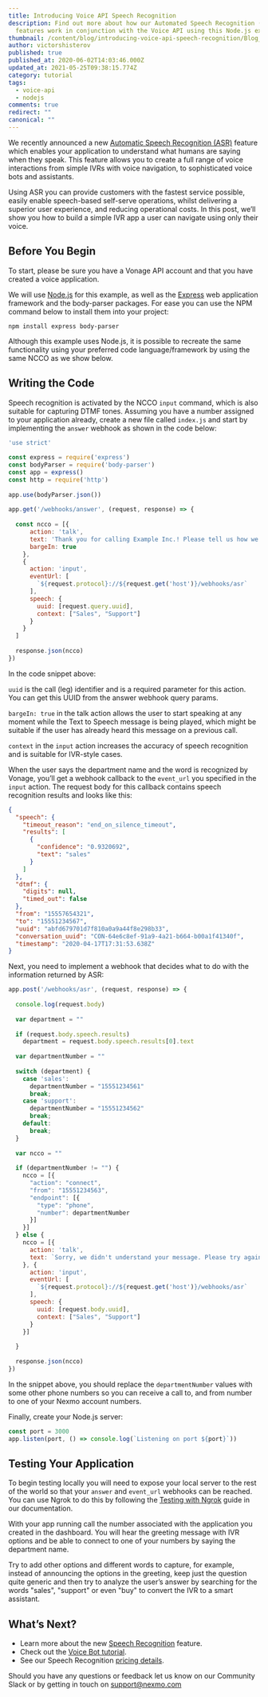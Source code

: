 ```yaml
---
title: Introducing Voice API Speech Recognition
description: Find out more about how our Automated Speech Recognition (ASR)
  features work in conjunction with the Voice API using this Node.js example.
thumbnail: /content/blog/introducing-voice-api-speech-recognition/Blog_Speech-Recognition_1200x600.png
author: victorshisterov
published: true
published_at: 2020-06-02T14:03:46.000Z
updated_at: 2021-05-25T09:38:15.774Z
category: tutorial
tags:
  - voice-api
  - nodejs
comments: true
redirect: ""
canonical: ""
---
```

We recently announced a new [Automatic Speech Recognition (ASR)](https://developer.nexmo.com/voice/voice-api/guides/asr) feature which enables your application to understand what humans are saying when they speak. This feature allows you to create a full range of voice interactions from simple IVRs with voice navigation, to sophisticated voice bots and assistants.

Using ASR you can provide customers with the fastest service possible, easily enable speech-based self-serve operations, whilst delivering a superior user experience, and reducing operational costs. In this post, we’ll show you how to build a simple IVR app a user can navigate using only their voice.



<sign-up></sign-up>

## Before You Begin

To start, please be sure you have a Vonage API account and that you have created a voice application.

We will use [Node.js](https://nodejs.org/en/) for this example, as well as the [Express](https://expressjs.com/) web application framework and the body-parser packages. For ease you can use the NPM command below to install them into your project:

```shell
npm install express body-parser
```

Although this example uses Node.js, it is possible to recreate the same functionality using your preferred code language/framework by using the same NCCO as we show below.

## Writing the Code

Speech recognition is activated by the NCCO `input` command, which is also suitable for capturing DTMF tones. Assuming you have a number assigned to your application already, create a new file called `index.js` and start by implementing the `answer` webhook as shown in the code below:

```js
'use strict'
 
const express = require('express')
const bodyParser = require('body-parser')
const app = express()
const http = require('http')
 
app.use(bodyParser.json())
 
app.get('/webhooks/answer', (request, response) => {
 
  const ncco = [{
      action: 'talk',
      text: 'Thank you for calling Example Inc.! Please tell us how we can help you today. Say Sales to talk to the sales department, Support to get technical support.',
      bargeIn: true
    },
    {
      action: 'input',
      eventUrl: [
        `${request.protocol}://${request.get('host')}/webhooks/asr`
      ],
      speech: {
        uuid: [request.query.uuid],
        context: ["Sales", "Support"]
      }
    }
  ]
 
  response.json(ncco)
})
```

In the code snippet above:

`uuid` is the call (leg) identifier and is a required parameter for this action. You can get this UUID from the answer webhook query params.

`bargeIn: true` in the talk action allows the user to start speaking at any moment while the Text to Speech message is being played, which might be suitable if the user has already heard this message on a previous call.

`context` in the `input` action increases the accuracy of speech recognition and is suitable for IVR-style cases.

When the user says the department name and the word is recognized by Vonage, you’ll get a webhook callback to the `event_url` you specified in the `input` action. The request body for this callback contains speech recognition results and looks like this:

```json
{
  "speech": {
    "timeout_reason": "end_on_silence_timeout",
    "results": [
      {
        "confidence": "0.9320692",
        "text": "sales"
      }
    ]
  },
  "dtmf": {
    "digits": null,
    "timed_out": false
  },
  "from": "15557654321",
  "to": "15551234567",
  "uuid": "abfd679701d7f810a0a9a44f8e298b33",
  "conversation_uuid": "CON-64e6c8ef-91a9-4a21-b664-b00a1f41340f",
  "timestamp": "2020-04-17T17:31:53.638Z"
}
```

Next, you need to implement a webhook that decides what to do with the information returned by ASR:

```js
app.post('/webhooks/asr', (request, response) => {
 
  console.log(request.body)
 
  var department = ""
 
  if (request.body.speech.results)
    department = request.body.speech.results[0].text
 
  var departmentNumber = ""
 
  switch (department) {
    case 'sales':
      departmentNumber = "15551234561"
      break;
    case 'support':
      departmentNumber = "15551234562"
      break;
    default:
      break;
  }
 
  var ncco = ""
 
  if (departmentNumber != "") {
    ncco = [{
      "action": "connect",
      "from": "15551234563",
      "endpoint": [{
        "type": "phone",
        "number": departmentNumber
      }]
    }]
  } else {
    ncco = [{
      action: 'talk',
      text: `Sorry, we didn't understand your message. Please try again.`
    }, {
      action: 'input',
      eventUrl: [
        `${request.protocol}://${request.get('host')}/webhooks/asr`
      ],
      speech: {
        uuid: [request.body.uuid],
        context: ["Sales", "Support"]
      }
    }]
 
  }
 
  response.json(ncco)
})
```

In the snippet above, you should replace the `departmentNumber` values with some other phone numbers so you can receive a call to, and from number to one of your Nexmo account numbers.

Finally, create your Node.js server:

```js
const port = 3000
app.listen(port, () => console.log(`Listening on port ${port}`))
```

## Testing Your Application

To begin testing locally you will need to expose your local server to the rest of the world so that your `answer` and `event_url` webhooks can be reached. You can use Ngrok to do this by following the [Testing with Ngrok](https://developer.nexmo.com/tools/ngrok) guide in our documentation.

With your app running call the number associated with the application you created in the dashboard. You will hear the greeting message with IVR options and be able to connect to one of your numbers by saying the department name.

Try to add other options and different words to capture, for example, instead of announcing the options in the greeting, keep just the question quite generic and then try to analyze the user’s answer by searching for the words "sales", "support" or even "buy" to convert the IVR to a smart assistant.

## What’s Next?

* Learn more about the new [Speech Recognition](https://developer.nexmo.com/voice/voice-api/guides/asr) feature.
* Check out the [Voice Bot tutorial](https://developer.nexmo.com/use-cases/asr-use-case-voice-bot).
* See our Speech Recognition [pricing details](https://www.vonage.com/communications-apis/in-app-voice/pricing/).

Should you have any questions or feedback let us know on our Community Slack or by getting in touch on [support@nexmo.com](mailto:support@nexmo.com)
